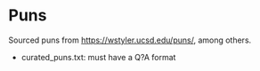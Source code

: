 # Puns

Sourced puns from https://wstyler.ucsd.edu/puns/, among others.

- curated_puns.txt:
    must have a Q?A format